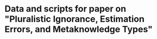 # Data and scripts for paper on "Pluralistic Ignorance, Estimation Errors, and Metaknowledge Types"


